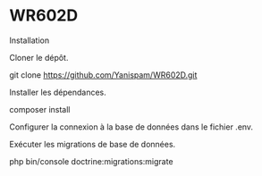 # WR602D

Installation

Cloner le dépôt.

git clone https://github.com/Yanispam/WR602D.git

Installer les dépendances.

composer install

Configurer la connexion à la base de données dans le fichier .env.

Exécuter les migrations de base de données.

php bin/console doctrine:migrations:migrate
